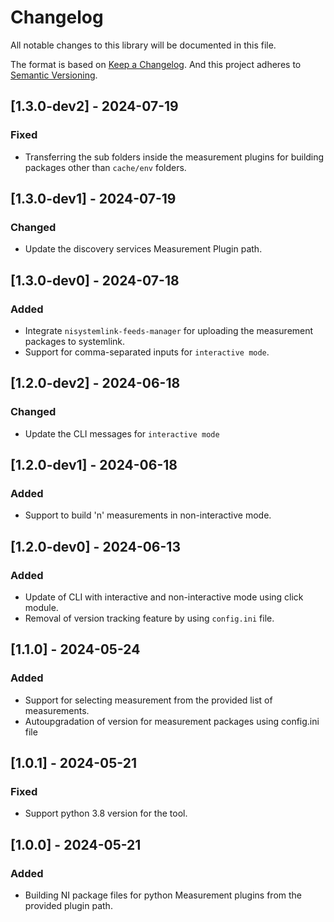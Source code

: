 # Changelog

All notable changes to this library will be documented in this file.

The format is based on [Keep a Changelog](http://keepachangelog.com/).
And this project adheres to [Semantic Versioning](https://semver.org/spec/v2.0.0.html).


## [1.3.0-dev2] - 2024-07-19

### Fixed

- Transferring the sub folders inside the measurement plugins for building packages other than `cache/env` folders.

## [1.3.0-dev1] - 2024-07-19

### Changed

- Update the discovery services Measurement Plugin path.

## [1.3.0-dev0] - 2024-07-18

### Added

- Integrate `nisystemlink-feeds-manager` for uploading the measurement packages to systemlink.
- Support for comma-separated inputs for `interactive mode`.

## [1.2.0-dev2] - 2024-06-18

### Changed

- Update the CLI messages for `interactive mode`

## [1.2.0-dev1] - 2024-06-18

### Added

- Support to build 'n' measurements in non-interactive mode.

## [1.2.0-dev0] - 2024-06-13

### Added

- Update of CLI with interactive and non-interactive mode using click module.
- Removal of version tracking feature by using `config.ini` file.

## [1.1.0] - 2024-05-24

### Added

- Support for selecting measurement from the provided list of measurements.
- Autoupgradation of version for measurement packages using config.ini file

## [1.0.1] - 2024-05-21

### Fixed

- Support python 3.8 version for the tool.

## [1.0.0] - 2024-05-21

### Added

- Building NI package files for python Measurement plugins from the provided plugin path.
